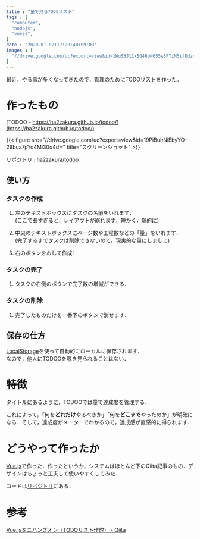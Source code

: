 ```yaml
---
title : "量で見るTODOリスト"
tags : [
  "computer",
  "nodejs",
  "vuejs",
]
date : "2020-01-02T17:20:40+09:00"
images : [
  "//drive.google.com/uc?export=view&id=1WoS5J11xSG46pN655e5FTiN5ifDdzcm7",
]
---
```


最近，やる事が多くなってきたので，管理のためにTODOリストを作った．
<!--more-->


# 作ったもの

[TODOO - https://ha2zakura.github.io/todoo/](https://ha2zakura.github.io/todoo/)

{{< figure src="//drive.google.com/uc?export=view&id=19PiBuhNiEbyYO-29bua7pYo4Mi30o4dH" title="スクリーンショット" >}}

リポジトリ : [ha2zakura/todoo](https://github.com/ha2zakura/todoo)

## 使い方

### タスクの作成

1. 左のテキストボックスにタスクの名前をいれます．  
(ここで長すぎると，レイアウトが崩れます．短かく，端的に)

1. 中央のテキストボックスにページ数や工程数などの「量」をいれます．  
(完了するまでタスクは削除できないので，現実的な量にしましょ)

1. 右のボタンをおして作成!

### タスクの完了

1. タスクの右側のボタンで完了数の増減ができる．

### タスクの削除

1. 完了したものだけを一番下のボタンで消せます．

## 保存の仕方

[LocalStorage](https://www.w3schools.com/html/html5_webstorage.asp)を使って自動的にローカルに保存されます．  
なので，他人にTODOOを覗き見られることはない．


# 特徴

タイトルにあるように，TODOOでは量で達成度を管理する．

これによって，「何を**どれだけ**やるべきか」「何を**どこまで**やったのか」が明確になる．そして，達成度がメーターでわかるので，達成感が直感的に得られます．

# どうやって作ったか

[Vue.js](https://vuejs.org/)で作った．作ったというか，システムはほとんど下のQiita記事のもの．デザインはちょっと工夫して使いやすくしてみた．

コードは[リポジトリ](https://github.com/ha2zakura/todoo)にある．

# 参考

[Vue.jsミニハンズオン（TODOリスト作成） - Qiita](https://qiita.com/moonglows76/items/358ef3cd1566c38ece3a)
